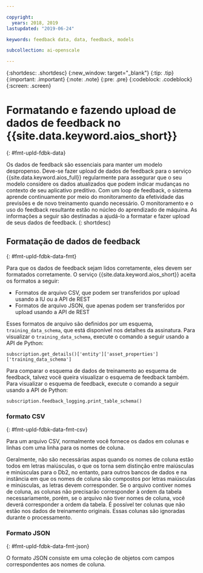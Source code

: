 ```yaml
---

copyright:
  years: 2018, 2019
lastupdated: "2019-06-24"

keywords: feedback data, data, feedback, models

subcollection: ai-openscale

---
```


{:shortdesc: .shortdesc}
{:new_window: target="_blank"}
{:tip: .tip}
{:important: .important}
{:note: .note}
{:pre: .pre}
{:codeblock: .codeblock}
{:screen: .screen}

# Formatando e fazendo upload de dados de feedback no {{site.data.keyword.aios_short}}
{: #fmt-upld-fdbk-data}

Os dados de feedback são essenciais para manter um modelo despropenso. Deve-se fazer upload de dados de feedback para o serviço {{site.data.keyword.aios_full}} regularmente para assegurar que o seu modelo considere os dados atualizados que podem indicar mudanças no contexto de seu aplicativo preditivo.  Com um loop de feedback, o sistema aprende continuamente por meio do monitoramento da efetividade das previsões e de novo treinamento quando necessário. O monitoramento e o uso do feedback resultante estão no núcleo do aprendizado de máquina. As informações a seguir são destinadas a ajudá-lo a formatar e fazer upload de seus dados de feedback.
(: shortdesc)

## Formatação de dados de feedback
{: #fmt-upld-fdbk-data-fmt}

Para que os dados de feedback sejam lidos corretamente, eles devem ser formatados corretamente. O serviço {{site.data.keyword.aios_short}} aceita os formatos a seguir:

- Formatos de arquivo CSV, que podem ser transferidos por upload usando a IU ou a API de REST
- Formatos de arquivo JSON, que apenas podem ser transferidos por upload usando a API de REST

Esses formatos de arquivo são definidos por um esquema, `training_data_schema`, que está disponível nos detalhes da assinatura. Para visualizar o `training_data_schema`, execute o comando a seguir usando a API de Python:

```
subscription.get_details()['entity']['asset_properties']['training_data_schema']
```

Para comparar o esquema de dados de treinamento ao esquema de feedback, talvez você queira visualizar o esquema de feedback também. Para visualizar o esquema de feedback, execute o comando a seguir usando a API de Python:

```
subscription.feedback_logging.print_table_schema()
```


### formato CSV
{: #fmt-upld-fdbk-data-fmt-csv}

Para um arquivo CSV, normalmente você fornece os dados em colunas e linhas com uma linha para os nomes de coluna.

Geralmente, não são necessárias aspas quando os nomes de coluna estão todos em letras maiúsculas, o que os torna sem distinção entre maiúsculas e minúsculas para o Db2, no entanto, para outros bancos de dados e na instância em que os nomes de coluna são compostos por letras maiúsculas e minúsculas, as letras devem corresponder.
Se o arquivo contiver nomes de coluna, as colunas não precisarão corresponder à ordem da tabela necessariamente, porém, se o arquivo não tiver nomes de coluna, você deverá corresponder a ordem da tabela. É possível ter colunas que não estão nos dados de treinamento originais. Essas colunas são ignoradas durante o processamento.


### Formato JSON
{: #fmt-upld-fdbk-data-fmt-json}

O formato JSON consiste em uma coleção de objetos com campos correspondentes aos nomes de coluna.

